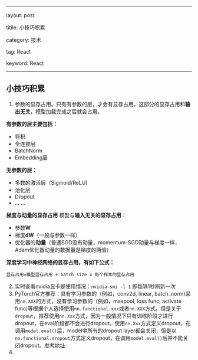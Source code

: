 ---

layout: post

titile: 小技巧积累

category: 技术

tag: React

keyword: React

----

## 小技巧积累

1. 参数的显存占用。只有有参数的层，才会有显存占用。这部分的显存占用和**输出无关**，模型加载完成之后就会占用。

**有参数的层主要包括：**

+ 卷积
+ 全连接层
+ BatchNorm
+ Embedding层

**无参数的层：**

+ 多数的激活层（Sigmoid/ReLU)
+ 池化层
+ Dropout
+ ... ...

**梯度与动量的显存占用** 模型与**输入无关的显存占用**：

+ 参数**W**
+ 梯度**dW**（一般与参数一样）
+ 优化器的**动量**（普通SGD没有动量，momentum-SGD动量与梯度一样，Adam优化器动量的数据量是梯度的两倍）

**深度学习中神经网络的显存占用，有如下公式：**

```
显存占用=模型显存占用 + batch_size x 每个样本的显存占用
```

2. 实时查看nvidia显卡是使用情况：`nvidia-smi -l 1` 即每隔1秒刷新一次
3. PyTorch官方推荐：具有学习参数的（例如，conv2d, linear, batch_norm)采用`nn.XXX`的方式，没有学习参数的（例如，maxpool, loss func, activate func)等根据个人选择使用`nn.functional.xxx`或者`nn.XXX`方式。但是关于`dropout`，推荐使用`nn.Xxx`方式，因为一般情况下只有训练阶段才进行dropout，在eval阶段都不会进行dropout。使用`nn.Xxx`方式定义dropout，在调用`model.eval()`后，model中所有的dropout layer都会关闭，但是以`nn.functional.dropout`方式定义dropout，在调用`model.eval()`后并不能关闭dropout。[参考地址](https://www.zhihu.com/question/66782101)
4. 